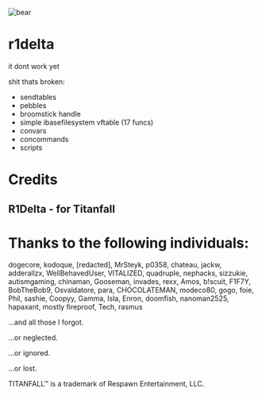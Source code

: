 ![bear](https://github.com/r1delta/r1delta/assets/37985788/41548f20-0878-4e1e-8538-e9be808fc363)

# r1delta

it dont work yet

shit thats broken:
- sendtables
- pebbles
- broomstick handle
- simple ibasefilesystem vftable (17 funcs)
- convars
- concommands
- scripts

# Credits
## R1Delta - for Titanfall

# Thanks to the following individuals:
<breathe in> dogecore, kodoque, [redacted], MrSteyk, p0358, chateau, jackw, adderallzx, WellBehavedUser, VITALIZED, quadruple, nephacks, sizzukie, autismgaming, chinaman, Gooseman, invades, rexx, Amos, b!scuit, F1F7Y, BobTheBob9, Osvaldatore, para, CHOCOLATEMAN, modeco80, gogo, foie, Phil, sashie, Coopyy, Gamma, Isla, Enron, doomfish, nanoman2525, hapaxant, mostly fireproof, Tech, rasmus <and relax>

...and all those I forgot.

...or neglected.

...or ignored.

...or lost.

TITANFALL™ is a trademark of Respawn Entertainment, LLC. 
